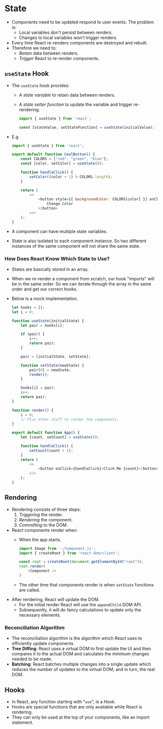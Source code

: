 # State

- Components need to be updated respond to user events. The problem is:
  - Local variables don't persist between renders.
  - Changes to local variables won't trigger renders.
- Every time React re-renders components are destroyed and rebuilt.
- Therefore we need to:
  - *Retain* data between renders.
  - *Trigger* React to re-render components.

## `useState` Hook

- The `useState` hook provides:
  - A *state variable* to retain data between renders.
  - A *state setter function* to update the variable and trigger re-rendering.

    ```javascript
    import { useState } from 'react';

    const [stateValue, setStateFunction] = useState(initialValue);
    ```

- E.g.

    ```javascript
    import { useState } from 'react';

    export default function CoolButton() {
        const COLORS = ["red", "green", "blue"];
        const [color, setColor] = useState(0);

        function handleClick() {
            setColor((color + 1) % COLORS.length);
        }

        return (
            <>
                <button style={{ backgroundColor: COLORS[color] }} onClick={handleClick}>
                    Change Color
                </button>
            </>
        );
    }
    ```

- A component can have multiple state variables.
- State is also isolated to each component instance. So two different instances of the same component will not share the same state.

### How Does React Know Which State to Use?

- States are basically stored in an array.
- When we re-render a component from scratch, our hook "imports" will be in the same order. So we can iterate through the array in the same order and get our correct hooks.
- Below is a mock implementation.

    ```javascript
    let hooks = [];
    let i = 0;

    function useState(initialState) {
        let pair = hooks[i];

        if (pair) {
            i++;
            return pair;
        }

        pair = [initialState, setState];

        function setState(newState) {
            pair[0] = newState;
            render();
        }

        hooks[i] = pair;
        i++;
        return pair;
    }

    function render() {
        i = 0;
        // Plus other stuff to render the components.
    }

    export default function App() {
        let [count, setCount] = useState(0);

        function handleClick() {
            setCount(count + 1);
        }
        return (
            <>
                <button onClick={handleClick}>Click Me {count}</button>
            </>
        );
    }
    ```

## Rendering

- Rendering consists of three steps:
  1. *Triggering* the render.
  2. *Rendering* the component.
  3. *Committing* to the DOM.
- React components render when:
  - When the app starts.

    ```javascript
    import Image from './Component.js';
    import { createRoot } from 'react-dom/client';

    const root = createRoot(document.getElementById("root"));
    root.render(
        <Component />
    )
    ```

  - The other time that components render is when `setState` functions are called.
- After rendering, React will update the DOM.
  - For the initial render React will use the `appendChild` DOM API.
  - Subsequently, it will do fancy calculations to update only the necessary elements.

### Reconciliation Algorithm

- The reconciliation algorithm is the algorithm which React uses to efficiently update components.
- **Tree Diffing**: React uses a virtual DOM to first update the UI and then compares it to the actual DOM and calculates the minimum changes needed to be made.
- **Batching**: React batches multiple changes into a single update which reduces the number of updates to the virtual DOM, and in turn, the real DOM.

## Hooks

- In React, any function starting with "`use`", is a *Hook*.
- Hooks are special functions that are only available while React is rendering.
- They can only be used at the top of your components, like an import statement.
